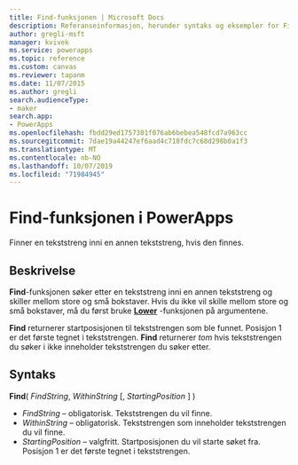 ```yaml
---
title: Find-funksjonen | Microsoft Docs
description: Referanseinformasjon, herunder syntaks og eksempler for Find-funksjonen i PowerApps
author: gregli-msft
manager: kvivek
ms.service: powerapps
ms.topic: reference
ms.custom: canvas
ms.reviewer: tapanm
ms.date: 11/07/2015
ms.author: gregli
search.audienceType:
- maker
search.app:
- PowerApps
ms.openlocfilehash: fbdd29ed1757301f076ab6bebea548fcd7a963cc
ms.sourcegitcommit: 7dae19a44247ef6aad4c718fdc7c68d298b0a1f3
ms.translationtype: MT
ms.contentlocale: nb-NO
ms.lasthandoff: 10/07/2019
ms.locfileid: "71984945"
---
```

# <a name="find-function-in-powerapps"></a>Find-funksjonen i PowerApps
Finner en tekststreng inni en annen tekststreng, hvis den finnes.

## <a name="description"></a>Beskrivelse
**Find**-funksjonen søker etter en tekststreng inni en annen tekststreng og skiller mellom store og små bokstaver. Hvis du ikke vil skille mellom store og små bokstaver, må du først bruke **[Lower](function-lower-upper-proper.md)** -funksjonen på argumentene.

**Find** returnerer startposisjonen til tekststrengen som ble funnet.  Posisjon 1 er det første tegnet i tekststrengen. **Find** returnerer *tom* hvis tekststrengen du søker i ikke inneholder tekststrengen du søker etter.

## <a name="syntax"></a>Syntaks
**Find**( *FindString*, *WithinString* [, *StartingPosition* ] )

* *FindString* – obligatorisk.  Tekststrengen du vil finne.
* *WithinString* – obligatorisk.  Tekststrengen som inneholder tekststrengen du vil finne.
* *StartingPosition* – valgfritt.  Startposisjonen du vil starte søket fra.  Posisjon 1 er det første tegnet i tekststrengen.

